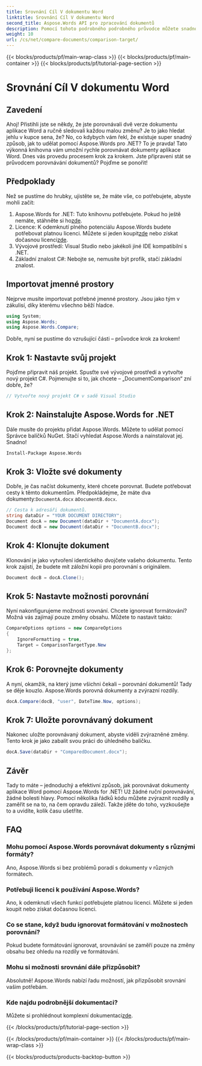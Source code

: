 ```yaml
---
title: Srovnání Cíl V dokumentu Word
linktitle: Srovnání Cíl V dokumentu Word
second_title: Aspose.Words API pro zpracování dokumentů
description: Pomocí tohoto podrobného podrobného průvodce můžete snadno porovnávat dokumenty aplikace Word pomocí Aspose.Words for .NET. Ušetřete čas a zvyšte přesnost při porovnávání dokumentů.
weight: 10
url: /cs/net/compare-documents/comparison-target/
---
```


{{< blocks/products/pf/main-wrap-class >}}
{{< blocks/products/pf/main-container >}}
{{< blocks/products/pf/tutorial-page-section >}}

# Srovnání Cíl V dokumentu Word

## Zavedení

Ahoj! Přistihli jste se někdy, že jste porovnávali dvě verze dokumentu aplikace Word a ručně sledovali každou malou změnu? Je to jako hledat jehlu v kupce sena, že? No, co kdybych vám řekl, že existuje super snadný způsob, jak to udělat pomocí Aspose.Words pro .NET? To je pravda! Tato výkonná knihovna vám umožní rychle porovnávat dokumenty aplikace Word. Dnes vás provedu procesem krok za krokem. Jste připraveni stát se průvodcem porovnávání dokumentů? Pojďme se ponořit!

## Předpoklady

Než se pustíme do hrubky, ujistěte se, že máte vše, co potřebujete, abyste mohli začít:

1.  Aspose.Words for .NET: Tuto knihovnu potřebujete. Pokud ho ještě nemáte, stáhněte si ho[zde](https://releases.aspose.com/words/net/).
2.  Licence: K odemknutí plného potenciálu Aspose.Words budete potřebovat platnou licenci. Můžete si jeden koupit[zde](https://purchase.aspose.com/buy) nebo získat dočasnou licenci[zde](https://purchase.aspose.com/temporary-license/).
3. Vývojové prostředí: Visual Studio nebo jakékoli jiné IDE kompatibilní s .NET.
4. Základní znalost C#: Nebojte se, nemusíte být profík, stačí základní znalost.

## Importovat jmenné prostory

Nejprve musíte importovat potřebné jmenné prostory. Jsou jako tým v zákulisí, díky kterému všechno běží hladce.

```csharp
using System;
using Aspose.Words;
using Aspose.Words.Compare;
```

Dobře, nyní se pustíme do vzrušující části – průvodce krok za krokem!

## Krok 1: Nastavte svůj projekt

Pojďme připravit náš projekt. Spusťte své vývojové prostředí a vytvořte nový projekt C#. Pojmenujte si to, jak chcete – „DocumentComparison“ zní dobře, že?

```csharp
// Vytvořte nový projekt C# v sadě Visual Studio
```

## Krok 2: Nainstalujte Aspose.Words for .NET

Dále musíte do projektu přidat Aspose.Words. Můžete to udělat pomocí Správce balíčků NuGet. Stačí vyhledat Aspose.Words a nainstalovat jej. Snadno!

```bash
Install-Package Aspose.Words
```

## Krok 3: Vložte své dokumenty

Dobře, je čas načíst dokumenty, které chcete porovnat. Budete potřebovat cesty k těmto dokumentům. Předpokládejme, že máte dva dokumenty:`DocumentA.docx` a`DocumentB.docx`.

```csharp
// Cesta k adresáři dokumentů.
string dataDir = "YOUR DOCUMENT DIRECTORY";
Document docA = new Document(dataDir + "DocumentA.docx");
Document docB = new Document(dataDir + "DocumentB.docx");
```

## Krok 4: Klonujte dokument

Klonování je jako vytvoření identického dvojčete vašeho dokumentu. Tento krok zajistí, že budete mít záložní kopii pro porovnání s originálem.

```csharp
Document docB = docA.Clone();
```

## Krok 5: Nastavte možnosti porovnání

Nyní nakonfigurujeme možnosti srovnání. Chcete ignorovat formátování? Možná vás zajímají pouze změny obsahu. Můžete to nastavit takto:

```csharp
CompareOptions options = new CompareOptions
{
    IgnoreFormatting = true,
    Target = ComparisonTargetType.New
};
```

## Krok 6: Porovnejte dokumenty

A nyní, okamžik, na který jsme všichni čekali – porovnání dokumentů! Tady se děje kouzlo. Aspose.Words porovná dokumenty a zvýrazní rozdíly.

```csharp
docA.Compare(docB, "user", DateTime.Now, options);
```

## Krok 7: Uložte porovnávaný dokument

Nakonec uložte porovnávaný dokument, abyste viděli zvýrazněné změny. Tento krok je jako zabalit svou práci do úhledného balíčku.

```csharp
docA.Save(dataDir + "ComparedDocument.docx");
```

## Závěr

Tady to máte – jednoduchý a efektivní způsob, jak porovnávat dokumenty aplikace Word pomocí Aspose.Words for .NET! Už žádné ruční porovnávání, žádné bolesti hlavy. Pomocí několika řádků kódu můžete zvýraznit rozdíly a zaměřit se na to, na čem opravdu záleží. Takže jděte do toho, vyzkoušejte to a uvidíte, kolik času ušetříte.

## FAQ

### Mohu pomocí Aspose.Words porovnávat dokumenty s různými formáty?

Ano, Aspose.Words si bez problémů poradí s dokumenty v různých formátech.

### Potřebuji licenci k používání Aspose.Words?

Ano, k odemknutí všech funkcí potřebujete platnou licenci. Můžete si jeden koupit nebo získat dočasnou licenci.

### Co se stane, když budu ignorovat formátování v možnostech porovnání?

Pokud budete formátování ignorovat, srovnávání se zaměří pouze na změny obsahu bez ohledu na rozdíly ve formátování.

### Mohu si možnosti srovnání dále přizpůsobit?

Absolutně! Aspose.Words nabízí řadu možností, jak přizpůsobit srovnání vašim potřebám.

### Kde najdu podrobnější dokumentaci?

 Můžete si prohlédnout komplexní dokumentaci[zde](https://reference.aspose.com/words/net/).

{{< /blocks/products/pf/tutorial-page-section >}}

{{< /blocks/products/pf/main-container >}}
{{< /blocks/products/pf/main-wrap-class >}}

{{< blocks/products/products-backtop-button >}}
